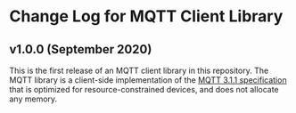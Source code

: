 # Change Log for MQTT Client Library

## v1.0.0 (September 2020)

This is the first release of an MQTT client library in this repository.
The MQTT library is a client-side implementation of the [MQTT 3.1.1 specification](http://docs.oasis-open.org/mqtt/mqtt/v3.1.1/os/mqtt-v3.1.1-os.html) that is optimized for resource-constrained devices, and does not allocate any memory.